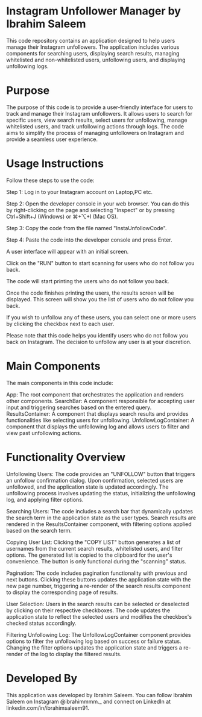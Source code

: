 
# Instagram Unfollower Manager by Ibrahim Saleem
This code repository contains an application designed to help users manage their Instagram unfollowers. The application includes various components for searching users, displaying search results, managing whitelisted and non-whitelisted users, unfollowing users, and displaying unfollowing logs.

# Purpose
The purpose of this code is to provide a user-friendly interface for users to track and manage their Instagram unfollowers. It allows users to search for specific users, view search results, select users for unfollowing, manage whitelisted users, and track unfollowing actions through logs. The code aims to simplify the process of managing unfollowers on Instagram and provide a seamless user experience.

# Usage Instructions
Follow these steps to use the code:

Step 1:  Log in to your Instagram account on Laptop,PC etc.

Step 2:  Open the developer console in your web browser. You can do this by right-clicking on the page and selecting "Inspect" or by pressing Ctrl+Shift+J (Windows) or ⌘+⌥+I (Mac OS).

Step 3:  Copy the code from the file named "InstaUnfollowCode".

Step 4:  Paste the code into the developer console and press Enter.

A user interface will appear with an initial screen.

Click on the "RUN" button to start scanning for users who do not follow you back.

The code will start printing the users who do not follow you back.

Once the code finishes printing the users, the results screen will be displayed. This screen will show you the list of users who do not follow you back.

If you wish to unfollow any of these users, you can select one or more users by clicking the checkbox next to each user.

Please note that this code helps you identify users who do not follow you back on Instagram. The decision to unfollow any user is at your discretion.
# Main Components
The main components in this code include:

App: The root component that orchestrates the application and renders other components.
SearchBar: A component responsible for accepting user input and triggering searches based on the entered query.
ResultsContainer: A component that displays search results and provides functionalities like selecting users for unfollowing.
UnfollowLogContainer: A component that displays the unfollowing log and allows users to filter and view past unfollowing actions.

# Functionality Overview
Unfollowing Users: The code provides an "UNFOLLOW" button that triggers an unfollow confirmation dialog. Upon confirmation, selected users are unfollowed, and the application state is updated accordingly. The unfollowing process involves updating the status, initializing the unfollowing log, and applying filter options.

Searching Users: The code includes a search bar that dynamically updates the search term in the application state as the user types. Search results are rendered in the ResultsContainer component, with filtering options applied based on the search term.

Copying User List: Clicking the "COPY LIST" button generates a list of usernames from the current search results, whitelisted users, and filter options. The generated list is copied to the clipboard for the user's convenience. The button is only functional during the "scanning" status.

Pagination: The code includes pagination functionality with previous and next buttons. Clicking these buttons updates the application state with the new page number, triggering a re-render of the search results component to display the corresponding page of results.

User Selection: Users in the search results can be selected or deselected by clicking on their respective checkboxes. The code updates the application state to reflect the selected users and modifies the checkbox's checked status accordingly.

Filtering Unfollowing Log: The UnfollowLogContainer component provides options to filter the unfollowing log based on success or failure status. Changing the filter options updates the application state and triggers a re-render of the log to display the filtered results.

# Developed By
This application was developed by Ibrahim Saleem. You can follow Ibrahim Saleem on Instagram @ibrahimmmm._ and connect on LinkedIn at linkedin.com/in/ibrahimsaleem91.

